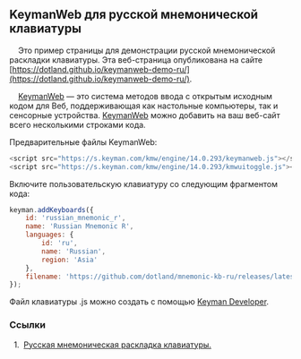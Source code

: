 ## KeymanWeb для русской мнемонической клавиатуры

&nbsp;&nbsp;&nbsp;&nbsp;Это пример страницы для демонстрации русской мнемонической раскладки клавиатуры. Эта веб-страница опубликована на сайте [https://dotland.github.io/keymanweb-demo-ru/](https://dotland.github.io/keymanweb-demo-ru/).

&nbsp;&nbsp;&nbsp;&nbsp;[KeymanWeb](https://keymanweb.com/) — это система методов ввода с открытым исходным кодом для Веб, поддерживающая как настольные компьютеры, так и сенсорные устройства. [KeymanWeb](https://keyman.com/developer/keymanweb/) можно добавить на ваш веб-сайт всего несколькими строками кода. 

Предварительные файлы KeymanWeb:

```js
<script src="https://s.keyman.com/kmw/engine/14.0.293/keymanweb.js"></script>
<script src="https://s.keyman.com/kmw/engine/14.0.293/kmwuitoggle.js"></script>
```

Включите пользовательскую клавиатуру со следующим фрагментом кода:

```js
keyman.addKeyboards({
    id: 'russian_mnemonic_r',
    name: 'Russian Mnemonic R',
    languages: { 
        id: 'ru', 
        name: 'Russian', 
        region: 'Asia' 
    }, 
    filename: 'https://github.com/dotland/mnemonic-kb-ru/releases/latest/download/russian_mnemonic_r.js'
});
```

Файл клавиатуры .js можно создать с помощью [Keyman Developer](https://keyman.com/developer/).

### Ссылки

<a id="1">&nbsp;&nbsp;1.&nbsp;</a>
[Русская мнемоническая раскладка клавиатуры.](https://github.com/dotland/mnemonic-kb-ru/blob/main/README.md) <br />
